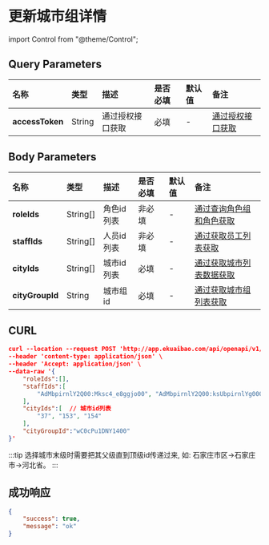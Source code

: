 # 更新城市组详情

import Control from "@theme/Control";

<Control
method="POST"
url="/api/openapi/v1/cityGroup/detail/save"
/>

## Query Parameters

| 名称 | 类型 | 描述 | 是否必填 | 默认值 | 备注 |
| :--- | :--- | :--- | :--- |:--- | :--- |
| **accessToken** | String | 通过授权接口获取 | 必填 | - | [通过授权接口获取](/docs/open-api/getting-started/auth) |


## Body Parameters

| 名称 | 类型 | 描述 | 是否必填 | 默认值 | 备注 |
| :--- | :--- | :--- | :--- |:--- | :--- |
| **roleIds**     | String[] | 角色id列表 | 非必填 | - | [通过查询角色组和角色获取](/docs/open-api/corporation/get-roles-group) |
| **staffIds**    | String[] | 人员id列表 | 非必填 | - | [通过获取员工列表获取](/docs/open-api/corporation/get-all-staffs) |
| **cityIds**     | String[] | 城市id列表 | 必填   | - | [通过获取城市列表数据获取](/docs/open-api/basedata/get-basedata-city) |
| **cityGroupId** | String   | 城市组id	| 必填   | - | [通过获取城市组列表获取](/docs/open-api/city/get-city-group) |

## CURL
```json
curl --location --request POST 'http://app.ekuaibao.com/api/openapi/v1/cityGroup/detail/save?accessToken=FsYc5j4FlclU00' \
--header 'content-type: application/json' \
--header 'Accept: application/json' \
--data-raw '{
    "roleIds":[],
    "staffIds":[
        "AdMbpirnlY2Q00:Mksc4_e8ggjo00", "AdMbpirnlY2Q00:ksUbpirnlYg000"
    ],
    "cityIds":[  // 城市id列表
        "37", "153", "154"
    ],
    "cityGroupId":"wC0cPu1DNY1400"
}'
```

:::tip
选择城市末级时需要把其父级直到顶级id传递过来, 如: 石家庄市区->石家庄市->河北省。
:::

## 成功响应
```json
{
    "success": true,
    "message": "ok"
}
```
